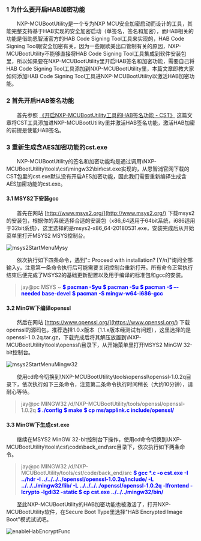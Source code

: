 ### 1 为什么要开启HAB加密功能
　　NXP-MCUBootUtility是一个专为NXP MCU安全加密启动而设计的工具，其能完整支持基于HAB实现的安全加密启动（单签名，签名和加密），而HAB相关的功能是借助恩智浦官方的HAB Code Signing Tool工具来实现的，HAB Code Signing Tool跟安全加密有关，因为一些跟欧美出口管制有关的原因，NXP-MCUBootUtility不能够直接将HAB Code Signing Tool工具集成到软件安装包里，所以如果要在NXP-MCUBootUtility里开启HAB签名和加密功能，需要自己将HAB Code Signing Tool工具添加到NXP-MCUBootUtility里，本篇文章即教大家如何添加HAB Code Signing Tool工具进NXP-MCUBootUtility以激活HAB加密功能。  

### 2 首先开启HAB签名功能
　　首先参照 [《开启NXP-MCUBootUtility工具的HAB签名功能 - CST》](https://www.cnblogs.com/henjay724/p/10189593.html) 这篇文章将CST工具添加进NXP-MCUBootUtility里并激活HAB签名功能，激活HAB加密的前提是使能HAB签名。  

### 3 重新生成含AES加密功能的cst.exe
　　NXP-MCUBootUtility的签名和加密功能均是通过调用\NXP-MCUBootUtility\tools\cst\mingw32\bin\cst.exe实现的，从恩智浦官网下载的CST包里的cst.exe默认没有开启AES加密功能，因此我们需要重新编译生成含AES加密功能的cst.exe。  

#### 3.1 MSYS2下安装gcc
　　首先在网站 [http://www.msys2.org/](http://www.msys2.org/) 下载msys2的安装包，根据你的系统选择合适的安装包（x86_64适用于64bit系统，i686适用于32bit系统），这里选择的是msys2-x86_64-20180531.exe，安装完成后从开始菜单里打开MSYS2 MSYS控制台。  

![msys2StartMenuMysy](http://henjay724.com/image/cnblogs/nxpSecBoot_msys2StartMenuMysy.PNG)

　　依次执行如下四条命令，遇到":: Proceed with installation? [Y/n]"询问全部输入y，注意第一条命令执行后可能需要关闭控制台重新打开。所有命令正常执行结束后便完成了MSYS2的基础更新配置以及用于编译的标准包和gcc的安装。  

> jay@pc MSYS ~
> <font style="font-weight:bold;" color="Blue">$ pacman -Syu</font>
> <font style="font-weight:bold;" color="Blue">$ pacman -Su</font>
> <font style="font-weight:bold;" color="Blue">$ pacman -S –-needed base-devel</font>
> <font style="font-weight:bold;" color="Blue">$ pacman -S mingw-w64-i686-gcc</font>

#### 3.2 MinGW下编译openssl
　　然后在网站 [https://www.openssl.org/](https://www.openssl.org/) 下载openssl的源码包，推荐选择1.0.x版本（1.1.x版本经测试有问题），这里选择的是openssl-1.0.2q.tar.gz，下载完成后将其解压放置到\NXP-MCUBootUtility\tools\openssl\目录下，从开始菜单里打开MSYS2 MinGW 32-bit控制台。  

![msys2StartMenuMingw32](http://henjay724.com/image/cnblogs/nxpSecBoot_msys2StartMenuMingw32.PNG)

　　使用cd命令切换到\NXP-MCUBootUtility\tools\openssl\openssl-1.0.2q目录下，依次执行如下三条命令，注意第二条命令执行时间稍长（大约10分钟），请耐心等待。  

> jay@pc MINGW32 /d/NXP-MCUBootUtility/tools/openssl/openssl-1.0.2q
> <font style="font-weight:bold;" color="Blue">$ ./config</font>
> <font style="font-weight:bold;" color="Blue">$ make</font>
> <font style="font-weight:bold;" color="Blue">$ cp ms/applink.c include/openssl/</font>

#### 3.3 MinGW下生成cst.exe
　　继续在MSYS2 MinGW 32-bit控制台下操作，使用cd命令切换到\NXP-MCUBootUtility\tools\cst\code\back_end\src目录下，依次执行如下两条命令。  

> jay@pc MINGW32 /d/NXP-MCUBootUtility/tools/cst/code/back_end/src
> <font style="font-weight:bold;" color="Blue">$ gcc *.c -o cst.exe -I ../hdr -I ../../../../openssl/openssl-1.0.2q/include/ -L ../../../mingw32/lib/ -L ../../../../openssl/openssl-1.0.2q -lfrontend -lcrypto -lgdi32 -static </font>
> <font style="font-weight:bold;" color="Blue">$ cp cst.exe ../../../mingw32/bin/</font>

　　至此NXP-MCUBootUtility的HAB加密功能也被激活了，打开NXP-MCUBootUtility软件，在Secure Boot Type里选择"HAB Encrypted Image Boot"模式试试吧。  

![enableHabEncryptFunc](http://henjay724.com/image/cnblogs/nxpSecBoot_enableHabEncryptFunc.PNG)
